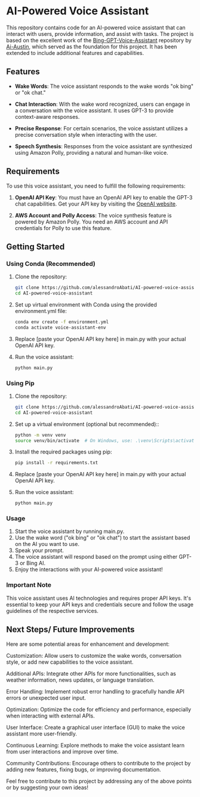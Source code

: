 # AI-Powered Voice Assistant

This repository contains code for an AI-powered voice assistant that can interact with users, provide information, and assist with tasks. The project is based on the excellent work of the [Bing-GPT-Voice-Assistant](https://github.com/Ai-Austin/Bing-GPT-Voice-Assistant) repository by [Ai-Austin](https://github.com/Ai-Austin), which served as the foundation for this project. It has been extended to include additional features and capabilities.

## Features

- **Wake Words**: The voice assistant responds to the wake words "ok bing" or "ok chat."

- **Chat Interaction**: With the wake word recognized, users can engage in a conversation with the voice assistant. It uses GPT-3 to provide context-aware responses.

- **Precise Response**: For certain scenarios, the voice assistant utilizes a precise conversation style when interacting with the user.

- **Speech Synthesis**: Responses from the voice assistant are synthesized using Amazon Polly, providing a natural and human-like voice.

## Requirements

To use this voice assistant, you need to fulfill the following requirements:

1. **OpenAI API Key**: You must have an OpenAI API key to enable the GPT-3 chat capabilities. Get your API key by visiting the [OpenAI website](https://beta.openai.com/signup/).

2. **AWS Account and Polly Access**: The voice synthesis feature is powered by Amazon Polly. You need an AWS account and API credentials for Polly to use this feature.

## Getting Started

### Using Conda (Recommended)

1. Clone the repository:

   ```bash
   git clone https://github.com/alessandroAbati/AI-powered-voice-assistant.git
   cd AI-powered-voice-assistant

2. Set up virtual environment with Conda using the provided environment.yml file:

   ```bash
   conda env create -f environment.yml
   conda activate voice-assistant-env

3. Replace [paste your OpenAI API key here] in main.py with your actual OpenAI API key.
4. Run the voice assistant:
   ```bash
   python main.py

### Using Pip

1. Clone the repository:

   ```bash
   git clone https://github.com/alessandroAbati/AI-powered-voice-assistant.git
   cd AI-powered-voice-assistant

2. Set up a virtual environment (optional but recommended)::

   ```bash
   python -m venv venv
   source venv/bin/activate  # On Windows, use: .\venv\Scripts\activate

3. Install the required packages using pip:
   
   ```bash
   pip install -r requirements.txt

4. Replace [paste your OpenAI API key here] in main.py with your actual OpenAI API key.
   
5. Run the voice assistant:
   ```bash
   python main.py

### Usage

1. Start the voice assistant by running main.py.
2. Use the wake word ("ok bing" or "ok chat") to start the assistant based on the AI you want to use.   
3. Speak your prompt.
4. The voice assistant will respond based on the prompt using either GPT-3 or Bing AI.
5. Enjoy the interactions with your AI-powered voice assistant!

### Important Note
This voice assistant uses AI technologies and requires proper API keys. It's essential to keep your API keys and credentials secure and follow the usage guidelines of the respective services.

## Next Steps/ Future Improvements
Here are some potential areas for enhancement and development:

Customization: Allow users to customize the wake words, conversation style, or add new capabilities to the voice assistant.

Additional APIs: Integrate other APIs for more functionalities, such as weather information, news updates, or language translation.

Error Handling: Implement robust error handling to gracefully handle API errors or unexpected user input.

Optimization: Optimize the code for efficiency and performance, especially when interacting with external APIs.

User Interface: Create a graphical user interface (GUI) to make the voice assistant more user-friendly.

Continuous Learning: Explore methods to make the voice assistant learn from user interactions and improve over time.

Community Contributions: Encourage others to contribute to the project by adding new features, fixing bugs, or improving documentation.

Feel free to contribute to this project by addressing any of the above points or by suggesting your own ideas!
